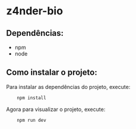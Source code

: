 # z4nder-bio

## Dependências:
- npm 
- node
## Como instalar o projeto:
Para instalar as dependências do projeto, execute:
```bash
    npm install
 ```

Agora para visualizar o projeto, execute:
```bash
    npm run dev
 ```